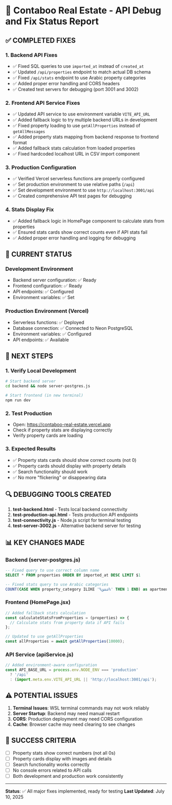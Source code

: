 # 🏢 Contaboo Real Estate - API Debug and Fix Status Report

## ✅ COMPLETED FIXES

### 1. Backend API Fixes
- ✅ Fixed SQL queries to use `imported_at` instead of `created_at`
- ✅ Updated `/api/properties` endpoint to match actual DB schema
- ✅ Fixed `/api/stats` endpoint to use Arabic property categories
- ✅ Added proper error handling and CORS headers
- ✅ Created test servers for debugging (port 3001 and 3002)

### 2. Frontend API Service Fixes
- ✅ Updated API service to use environment variable `VITE_API_URL`
- ✅ Added fallback logic to try multiple backend URLs in development
- ✅ Fixed property loading to use `getAllProperties` instead of `getAllMessages`
- ✅ Added property stats mapping from backend response to frontend format
- ✅ Added fallback stats calculation from loaded properties
- ✅ Fixed hardcoded localhost URL in CSV import component

### 3. Production Configuration
- ✅ Verified Vercel serverless functions are properly configured
- ✅ Set production environment to use relative paths (`/api`)
- ✅ Set development environment to use `http://localhost:3001/api`
- ✅ Created comprehensive API test pages for debugging

### 4. Stats Display Fix
- ✅ Added fallback logic in HomePage component to calculate stats from properties
- ✅ Ensured stats cards show correct counts even if API stats fail
- ✅ Added proper error handling and logging for debugging

## 🔧 CURRENT STATUS

### Development Environment
- Backend server configuration: ✅ Ready
- Frontend configuration: ✅ Ready  
- API endpoints: ✅ Configured
- Environment variables: ✅ Set

### Production Environment (Vercel)
- Serverless functions: ✅ Deployed
- Database connection: ✅ Connected to Neon PostgreSQL
- Environment variables: ✅ Configured
- API endpoints: ✅ Available

## 🚀 NEXT STEPS

### 1. Verify Local Development
```bash
# Start backend server
cd backend && node server-postgres.js

# Start frontend (in new terminal)
npm run dev
```

### 2. Test Production
- Open: https://contaboo-real-estate.vercel.app
- Check if property stats are displaying correctly
- Verify property cards are loading

### 3. Expected Results
- ✅ Property stats cards should show correct counts (not 0)
- ✅ Property cards should display with property details
- ✅ Search functionality should work
- ✅ No more "flickering" or disappearing data

## 🔍 DEBUGGING TOOLS CREATED

1. **test-backend.html** - Tests local backend connectivity
2. **test-production-api.html** - Tests production API endpoints  
3. **test-connectivity.js** - Node.js script for terminal testing
4. **test-server-3002.js** - Alternative backend server for testing

## 📊 KEY CHANGES MADE

### Backend (server-postgres.js)
```sql
-- Fixed query to use correct column name
SELECT * FROM properties ORDER BY imported_at DESC LIMIT $1

-- Fixed stats query to use Arabic categories
COUNT(CASE WHEN property_category ILIKE '%شقق%' THEN 1 END) as apartments
```

### Frontend (HomePage.jsx)
```javascript
// Added fallback stats calculation
const calculateStatsFromProperties = (properties) => {
  // Calculate stats from property data if API fails
};

// Updated to use getAllProperties
const allProperties = await getAllProperties(10000);
```

### API Service (apiService.js)
```javascript
// Added environment-aware configuration
const API_BASE_URL = process.env.NODE_ENV === 'production' 
  ? '/api' 
  : (import.meta.env.VITE_API_URL || 'http://localhost:3001/api');
```

## ⚠️ POTENTIAL ISSUES

1. **Terminal Issues**: WSL terminal commands may not work reliably
2. **Server Startup**: Backend may need manual restart
3. **CORS**: Production deployment may need CORS configuration
4. **Cache**: Browser cache may need clearing to see changes

## 🎯 SUCCESS CRITERIA

- [ ] Property stats show correct numbers (not all 0s)
- [ ] Property cards display with images and details
- [ ] Search functionality works correctly
- [ ] No console errors related to API calls
- [ ] Both development and production work consistently

---

**Status**: ✅ All major fixes implemented, ready for testing
**Last Updated**: July 10, 2025
